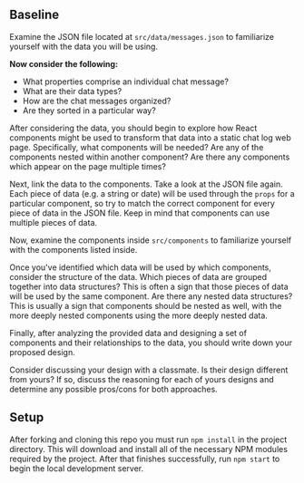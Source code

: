 ## Baseline

Examine the JSON file located at `src/data/messages.json` to familiarize yourself with the data you will be using.

**Now consider the following:**
- What properties comprise an individual chat message?
- What are their data types?
- How are the chat messages organized?
- Are they sorted in a particular way?

After considering the data, you should begin to explore how React components might be used to transform that data into a static chat log web page. Specifically, what components will be needed? Are any of the components nested within another component? Are there any components which appear on the page multiple times?

Next, link the data to the components. Take a look at the JSON file again. Each piece of data (e.g. a string or date) will be used through the `props` for a particular component, so try to match the correct component for every piece of data in the JSON file. Keep in mind that components can use multiple pieces of data.

Now, examine the components inside `src/components` to familiarize yourself with the components listed inside.

Once you've identified which data will be used by which components, consider the structure of the data. Which pieces of data are grouped together into data structures? This is often a sign that those pieces of data will be used by the same component. Are there any nested data structures? This is usually a sign that components should be nested as well, with the more deeply nested components using the more deeply nested data.

Finally, after analyzing the provided data and designing a set of components and their relationships to the data, you should write down your proposed design.


Consider discussing your design with a classmate. Is their design different from yours? If so, discuss the reasoning for each of yours designs and determine any possible pros/cons for both approaches.

## Setup

After forking and cloning this repo you must run `npm install` in the project directory. This will download and install all of the necessary NPM modules required by the project. After that finishes successfully, run `npm start` to begin the local development server.

